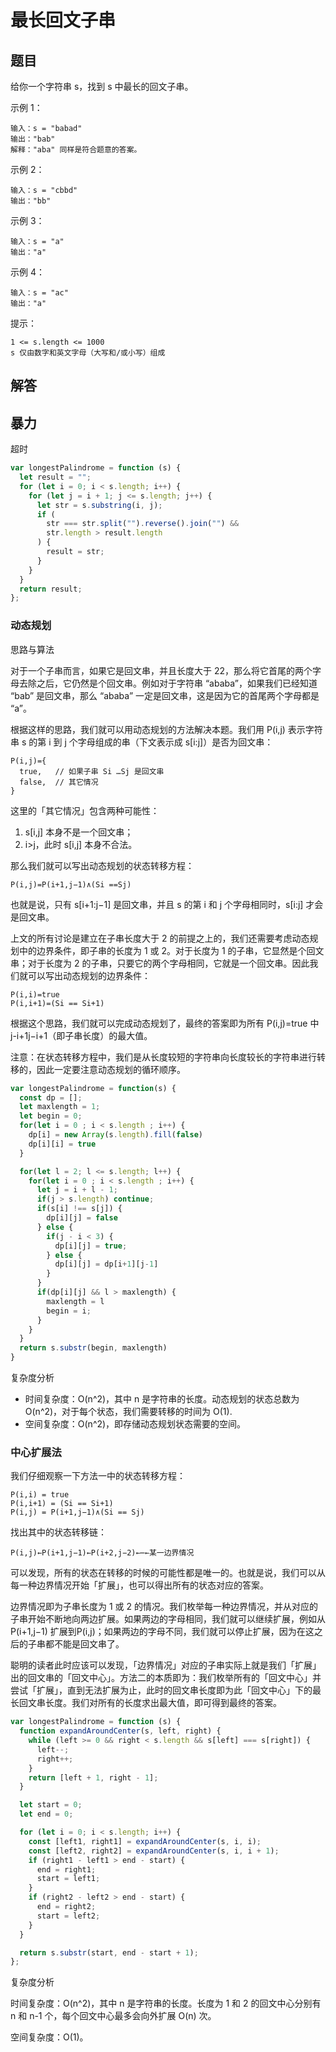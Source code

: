 # 最长回文子串

## 题目
给你一个字符串 s，找到 s 中最长的回文子串。

示例 1：
```
输入：s = "babad"
输出："bab"
解释："aba" 同样是符合题意的答案。
```
示例 2：
```
输入：s = "cbbd"
输出："bb"
```
示例 3：
```
输入：s = "a"
输出："a"
```
示例 4：
```
输入：s = "ac"
输出："a"
```

提示：
```
1 <= s.length <= 1000
s 仅由数字和英文字母（大写和/或小写）组成
```

## 解答

## 暴力
超时
```js
var longestPalindrome = function (s) {
  let result = "";
  for (let i = 0; i < s.length; i++) {
    for (let j = i + 1; j <= s.length; j++) {
      let str = s.substring(i, j);
      if (
        str === str.split("").reverse().join("") &&
        str.length > result.length
      ) {
        result = str;
      }
    }
  }
  return result;
};
```

### 动态规划
思路与算法

对于一个子串而言，如果它是回文串，并且长度大于 22，那么将它首尾的两个字母去除之后，它仍然是个回文串。例如对于字符串 “ababa”，如果我们已经知道 “bab” 是回文串，那么 “ababa” 一定是回文串，这是因为它的首尾两个字母都是 “a”。

根据这样的思路，我们就可以用动态规划的方法解决本题。我们用 P(i,j) 表示字符串 s 的第 i 到 j 个字母组成的串（下文表示成 s[i:j]）是否为回文串：
```
P(i,j)={ 
  true,   // 如果子串 Si …Sj 是回文串
  false,  // 其它情况
}
```

这里的「其它情况」包含两种可能性：
1. s[i,j] 本身不是一个回文串；
2. i>j，此时 s[i,j] 本身不合法。

那么我们就可以写出动态规划的状态转移方程：
```
P(i,j)=P(i+1,j−1)∧(Si ==Sj)
```

也就是说，只有 s[i+1:j−1] 是回文串，并且 s 的第 i 和 j 个字母相同时，s[i:j] 才会是回文串。

上文的所有讨论是建立在子串长度大于 2 的前提之上的，我们还需要考虑动态规划中的边界条件，即子串的长度为 1 或 2。对于长度为 1 的子串，它显然是个回文串；对于长度为 2 的子串，只要它的两个字母相同，它就是一个回文串。因此我们就可以写出动态规划的边界条件：
```
P(i,i)=true
P(i,i+1)=(Si == Si+1)
```
 
根据这个思路，我们就可以完成动态规划了，最终的答案即为所有 P(i,j)=true 中 j-i+1j−i+1（即子串长度）的最大值。

注意：在状态转移方程中，我们是从长度较短的字符串向长度较长的字符串进行转移的，因此一定要注意动态规划的循环顺序。

```js
var longestPalindrome = function(s) {
  const dp = [];
  let maxlength = 1;
  let begin = 0;
  for(let i = 0 ; i < s.length ; i++) {
    dp[i] = new Array(s.length).fill(false)
    dp[i][i] = true
  }

  for(let l = 2; l <= s.length; l++) {
    for(let i = 0 ; i < s.length ; i++) {
      let j = i + l - 1;
      if(j > s.length) continue;
      if(s[i] !== s[j]) {
        dp[i][j] = false
      } else {
        if(j - i < 3) {
          dp[i][j] = true;
        } else {
          dp[i][j] = dp[i+1][j-1]
        }
      }
      if(dp[i][j] && l > maxlength) {
        maxlength = l
        begin = i;
      }
    }
  }
  return s.substr(begin, maxlength)
}
```
复杂度分析
* 时间复杂度：O(n^2)，其中 n 是字符串的长度。动态规划的状态总数为 O(n^2)，对于每个状态，我们需要转移的时间为 O(1).
* 空间复杂度：O(n^2)，即存储动态规划状态需要的空间。

### 中心扩展法
我们仔细观察一下方法一中的状态转移方程：
```
P(i,i) = true
P(i,i+1) = (Si == Si+1)
P(i,j) = P(i+1,j−1)∧(Si == Sj)
```

找出其中的状态转移链：
```
P(i,j)←P(i+1,j−1)←P(i+2,j−2)←⋯←某一边界情况
```
可以发现，所有的状态在转移的时候的可能性都是唯一的。也就是说，我们可以从每一种边界情况开始「扩展」，也可以得出所有的状态对应的答案。

边界情况即为子串长度为 1 或 2 的情况。我们枚举每一种边界情况，并从对应的子串开始不断地向两边扩展。如果两边的字母相同，我们就可以继续扩展，例如从 P(i+1,j−1) 扩展到P(i,j)；如果两边的字母不同，我们就可以停止扩展，因为在这之后的子串都不能是回文串了。

聪明的读者此时应该可以发现，「边界情况」对应的子串实际上就是我们「扩展」出的回文串的「回文中心」。方法二的本质即为：我们枚举所有的「回文中心」并尝试「扩展」，直到无法扩展为止，此时的回文串长度即为此「回文中心」下的最长回文串长度。我们对所有的长度求出最大值，即可得到最终的答案。

```js
var longestPalindrome = function (s) {
  function expandAroundCenter(s, left, right) {
    while (left >= 0 && right < s.length && s[left] === s[right]) {
      left--;
      right++;
    }
    return [left + 1, right - 1];
  }

  let start = 0;
  let end = 0;

  for (let i = 0; i < s.length; i++) {
    const [left1, right1] = expandAroundCenter(s, i, i);
    const [left2, right2] = expandAroundCenter(s, i, i + 1);
    if (right1 - left1 > end - start) {
      end = right1;
      start = left1;
    }
    if (right2 - left2 > end - start) {
      end = right2;
      start = left2;
    }
  }

  return s.substr(start, end - start + 1);
};
```
复杂度分析

时间复杂度：O(n^2)，其中 n 是字符串的长度。长度为 1 和 2 的回文中心分别有 n 和 n-1 个，每个回文中心最多会向外扩展 O(n) 次。

空间复杂度：O(1)。
